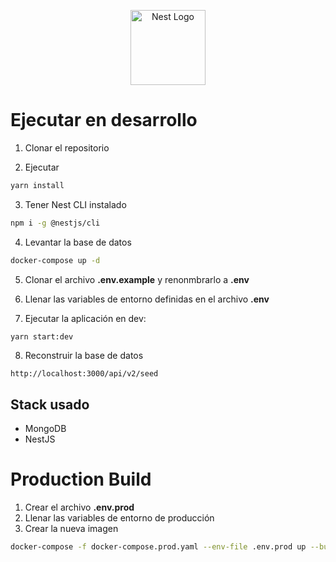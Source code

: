 <p align="center">
  <a href="http://nestjs.com/" target="blank"><img src="https://nestjs.com/img/logo-small.svg" width="120" alt="Nest Logo" /></a>
</p>

# Ejecutar en desarrollo

1. Clonar el repositorio

2. Ejecutar

```bash
yarn install
```

3. Tener Nest CLI instalado

```bash
npm i -g @nestjs/cli
```

4. Levantar la base de datos

```bash
docker-compose up -d
```

5. Clonar el archivo **.env.example** y renonmbrarlo a **.env**

6. Llenar las variables de entorno definidas en el archivo **.env**

7. Ejecutar la aplicación en dev:

```bash
yarn start:dev
```

8. Reconstruir la base de datos

```
http://localhost:3000/api/v2/seed
```

## Stack usado

- MongoDB
- NestJS

# Production Build

1. Crear el archivo **.env.prod**
2. Llenar las variables de entorno de producción
3. Crear la nueva imagen

```bash
docker-compose -f docker-compose.prod.yaml --env-file .env.prod up --build
```
